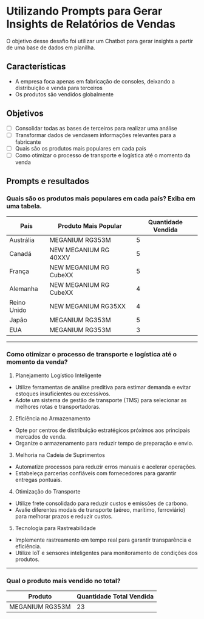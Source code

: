 # Utilizando Prompts para Gerar Insights de Relatórios de Vendas

O objetivo desse desafio foi utilizar um Chatbot para gerar insights a partir de uma base de dados em planilha.

## Características

- A empresa foca apenas em fabricação de consoles, deixando a distribuição e venda para terceiros
- Os produtos são vendidos globalmente

## Objetivos

- [ ] Consolidar todas as bases de terceiros para realizar uma análise
- [ ] Transformar dados de vendasem informações relevantes para a fabricante
- [ ] Quais são os produtos mais populares em cada país
- [ ] Como otimizar o processo de transporte e logística até o momento da venda

## Prompts e resultados

### Quais são os produtos mais populares em cada país? Exiba em uma tabela.

| País        | Produto Mais Popular   | Quantidade Vendida |
|-------------|------------------------|--------------------|
| Austrália   | MEGANIUM RG353M        | 5                  |
| Canadá      | NEW MEGANIUM RG 40XXV  | 5                  |
| França      | NEW MEGANIUM RG CubeXX | 5                  |
| Alemanha    | NEW MEGANIUM RG CubeXX | 4                  |
| Reino Unido | NEW MEGANIUM RG35XX    | 4                  |
| Japão       | MEGANIUM RG353M        | 5                  |
| EUA         | MEGANIUM RG353M        | 3                  |

---

### Como otimizar o processo de transporte e logística até o momento da venda?

1. Planejamento Logístico Inteligente
- Utilize ferramentas de análise preditiva para estimar demanda e evitar estoques insuficientes ou excessivos.
- Adote um sistema de gestão de transporte (TMS) para selecionar as melhores rotas e transportadoras.

2. Eficiência no Armazenamento
- Opte por centros de distribuição estratégicos próximos aos principais mercados de venda.
- Organize o armazenamento para reduzir tempo de preparação e envio.

3. Melhoria na Cadeia de Suprimentos
- Automatize processos para reduzir erros manuais e acelerar operações.
- Estabeleça parcerias confiáveis com fornecedores para garantir entregas pontuais.

4. Otimização do Transporte
- Utilize frete consolidado para reduzir custos e emissões de carbono.
- Avalie diferentes modais de transporte (aéreo, marítimo, ferroviário) para melhorar prazos e reduzir custos.

5. Tecnologia para Rastreabilidade
- Implemente rastreamento em tempo real para garantir transparência e eficiência.
- Utilize IoT e sensores inteligentes para monitoramento de condições dos produtos.

---

### Qual o produto mais vendido no total?

| Produto         | Quantidade Total Vendida |
|-----------------|--------------------------|
| MEGANIUM RG353M | 23                       |

